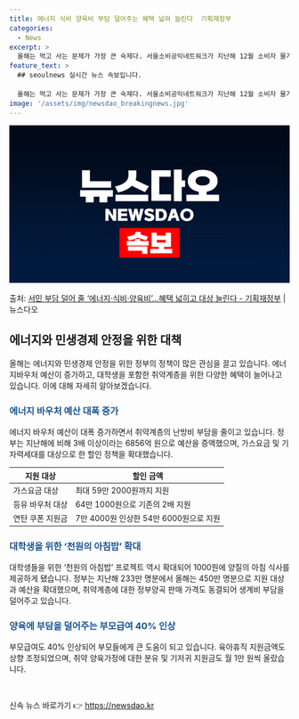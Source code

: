 ```yaml
---
title: 에너지 식비 양육비 부담 덜어주는 혜택 넓혀 늘린다  기획재정부
categories:
  - News
excerpt: >
  올해는 먹고 사는 문제가 가장 큰 숙제다. 서울소비공익네트워크가 지난해 12월 소비자 물가 인식 현황에 대한…
feature_text: >
  ## seoulnews 실시간 뉴스 속보입니다.

  올해는 먹고 사는 문제가 가장 큰 숙제다. 서울소비공익네트워크가 지난해 12월 소비자 물가 인식 현황에 대한…
image: '/assets/img/newsdao_breakingnews.jpg'
---
```


![뉴스다오 속보](/assets/img/newsdao_breakingnews.jpg)

<p>출처: <a href="https://newsdao.kr/3084" rel="dofollow">서민 부담 덜어 줄 ‘에너지·식비·양육비’…혜택 넓히고 대상 늘린다 - 기획재정부</a> | 뉴스다오</p>

<h2 data-ke-size="size26">에너지와 민생경제 안정을 위한 대책</h2>
<p data-ke-size="size16">올해는 에너지와 민생경제 안정을 위한 정부의 정책이 많은 관심을 끌고 있습니다. 에너지바우처 예산이 증가하고, 대학생을 포함한 취약계층을 위한 다양한 혜택이 늘어나고 있습니다. 이에 대해 자세히 알아보겠습니다.</p>

<h3><b><span style="color: #1a5490;">에너지 바우처 예산 대폭 증가</span></b></h3>
<p data-ke-size="size16">에너지 바우처 예산이 대폭 증가하면서 취약계층의 난방비 부담을 줄이고 있습니다. 정부는 지난해에 비해 3배 이상이라는 6856억 원으로 예산을 증액했으며, 가스요금 및 기자력세대를 대상으로 한 할인 정책을 확대했습니다.</p>
<table>
	<thead>
		<tr>
			<th>지원 대상</th>
			<th>할인 금액</th>
		</tr>
	</thead>
	<tbody>
		<tr>
			<td>가스요금 대상</td>
			<td>최대 59만 2000원까지 지원</td>
		</tr>
		<tr>
			<td>등유 바우처 대상</td>
			<td>64만 1000원으로 기존의 2배 지원</td>
		</tr>
		<tr>
			<td>연탄 쿠폰 지원금</td>
			<td>7만 4000원 인상한 54만 6000원으로 지원</td>
		</tr>
	</tbody>
</table>

<h3><b><span style="color: #1a5490;">대학생을 위한 ‘천원의 아침밥’ 확대</span></b></h3>
<p data-ke-size="size16">대학생들을 위한 ‘천원의 아침밥’ 프로젝트 역시 확대되어 1000원에 양질의 아침 식사를 제공하게 됐습니다. 정부는 지난해 233만 명분에서 올해는 450만 명분으로 지원 대상과 예산을 확대했으며, 취약계층에 대한 정부양곡 판매 가격도 동결되어 생계비 부담을 덜어주고 있습니다.</p>

<h3><b><span style="color: #1a5490;">양육에 부담을 덜어주는 부모급여 40% 인상</span></b></h3>
<p data-ke-size="size16">부모급여도 40% 인상되어 부모들에게 큰 도움이 되고 있습니다. 육아휴직 지원금액도 상향 조정되었으며, 취약 양육가정에 대한 분유 및 기저귀 지원금도 월 1만 원씩 올랐습니다.</p>
<p data-ke-size="size16">&nbsp;</p> 

신속 뉴스 바로가기 👉 <a href="https://newsdao.kr" rel="dofollow">https://newsdao.kr</a>


